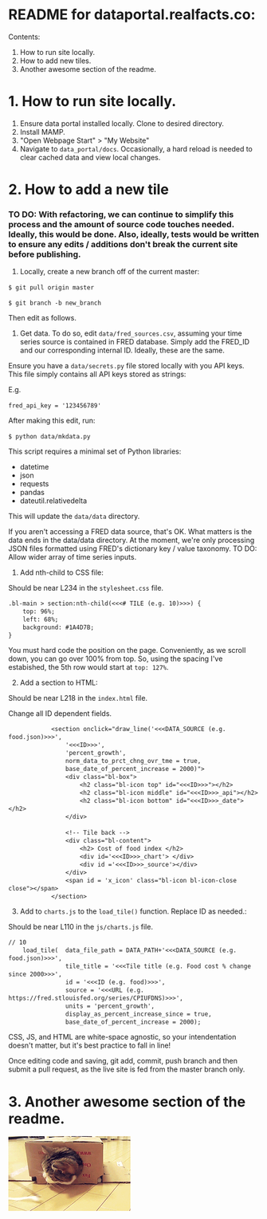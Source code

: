 # README for dataportal.realfacts.co:

Contents:

1. How to run site locally.
2. How to add new tiles.
3. Another awesome section of the readme.

# 1. How to run site locally.

1. Ensure data portal installed locally. Clone to desired directory. 
2. Install MAMP. 
3. "Open Webpage Start" > "My Website" 
4. Navigate to `data_portal/docs`. Occasionally, a hard reload is needed to clear cached data and view local changes.

# 2. How to add a new tile

### TO DO: With refactoring, we can continue to simplify this process and the amount of source code touches needed. Ideally, this would be done. Also, ideally, tests would be written to ensure any edits / additions don't break the current site before publishing. 

1. Locally, create a new branch off of the current master:

`$ git pull origin master`

`$ git branch -b new_branch`

Then edit as follows.

1. Get data. To do so, edit `data/fred_sources.csv`, assuming your time series source is contained in FRED database. Simply add the FRED_ID and our corresponding internal ID. Ideally, these are the same. 

Ensure you have a `data/secrets.py` file stored locally with you API keys. This file simply contains all API keys stored as strings:

E.g.

`fred_api_key = '123456789'`

After making this edit, run:

`$ python data/mkdata.py` 

This script requires a minimal set of Python libraries:

* datetime
* json
* requests
* pandas
* dateutil.relativedelta


This will update the `data/data` directory. 

If you aren't accessing a FRED data source, that's OK. What matters is the data ends in the data/data directory. At the moment, we're only processing JSON files formatted using FRED's dictionary key / value taxonomy. TO DO: Allow wider array of time series inputs.

1. Add nth-child to CSS file:

Should be near L234 in the `stylesheet.css` file.

```
.bl-main > section:nth-child(<<<# TILE (e.g. 10)>>>) {
	top: 96%;
	left: 68%;
	background: #1A4D7B;
}
```

You must hard code the position on the page. Conveniently, as we scroll down, you can go over 100% from top. So, using the spacing I've estabished, the 5th row would start at `top: 127%`.

2. Add a section to HTML:

Should be near L218 in the `index.html` file.

Change all ID dependent fields.

<!-- # TILE -->
				<section onclick="draw_line('<<<DATA_SOURCE (e.g. food.json)>>>', 
					'<<<ID>>>', 
					'percent_growth',
				    norm_data_to_prct_chng_ovr_tme = true,
					base_date_of_percent_increase = 2000)">
					<div class="bl-box">
						<h2 class="bl-icon top" id="<<<ID>>>"></h2>
						<h2 class="bl-icon middle" id="<<<ID>>>_api"></h2>
						<h2 class="bl-icon bottom" id="<<<ID>>>_date"></h2>
					</div>

					<!-- Tile back -->
					<div class="bl-content">
						<h2> Cost of food index </h2>
						<div id='<<<ID>>>_chart'> </div>
						<div id ='<<<ID>>>_source'></div>
					</div>
					<span id = 'x_icon' class="bl-icon bl-icon-close close"></span>
				</section>
				
3. Add to `charts.js` to the `load_tile()` function. Replace ID as needed.:

Should be near L110 in the `js/charts.js` file.

```
// 10
	load_tile(  data_file_path = DATA_PATH+'<<<DATA_SOURCE (e.g. food.json)>>>',
				tile_title = '<<<Tile title (e.g. Food cost % change since 2000>>>',
				id = '<<<ID (e.g. food)>>>',
				source = '<<<URL (e.g. https://fred.stlouisfed.org/series/CPIUFDNS)>>>',
				units = 'percent_growth',
				display_as_percent_increase_since = true,
				base_date_of_percent_increase = 2000);
```

CSS, JS, and HTML are white-space agnostic, so your intendentation doesn't matter, but it's best practice to fall in line!

Once editing code and saving, git add, commit, push branch and then submit a pull request, as the live site is fed from the master branch only. 

# 3. Another awesome section of the readme.

![](cat.gif)

